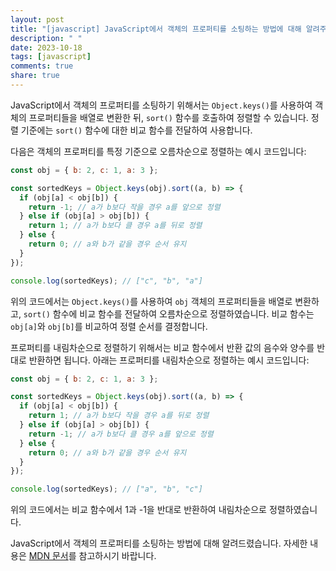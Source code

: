 ```yaml
---
layout: post
title: "[javascript] JavaScript에서 객체의 프로퍼티를 소팅하는 방법에 대해 알려주세요."
description: " "
date: 2023-10-18
tags: [javascript]
comments: true
share: true
---
```


JavaScript에서 객체의 프로퍼티를 소팅하기 위해서는 `Object.keys()`를 사용하여 객체의 프로퍼티들을 배열로 변환한 뒤, `sort()` 함수를 호출하여 정렬할 수 있습니다. 정렬 기준에는 `sort()` 함수에 대한 비교 함수를 전달하여 사용합니다.

다음은 객체의 프로퍼티를 특정 기준으로 오름차순으로 정렬하는 예시 코드입니다:

```javascript
const obj = { b: 2, c: 1, a: 3 };

const sortedKeys = Object.keys(obj).sort((a, b) => {
  if (obj[a] < obj[b]) {
    return -1; // a가 b보다 작을 경우 a를 앞으로 정렬
  } else if (obj[a] > obj[b]) {
    return 1; // a가 b보다 클 경우 a를 뒤로 정렬
  } else {
    return 0; // a와 b가 같을 경우 순서 유지
  }
});

console.log(sortedKeys); // ["c", "b", "a"]
```

위의 코드에서는 `Object.keys()`를 사용하여 `obj` 객체의 프로퍼티들을 배열로 변환하고, `sort()` 함수에 비교 함수를 전달하여 오름차순으로 정렬하였습니다. 비교 함수는 `obj[a]`와 `obj[b]`를 비교하여 정렬 순서를 결정합니다.

프로퍼티를 내림차순으로 정렬하기 위해서는 비교 함수에서 반환 값의 음수와 양수를 반대로 반환하면 됩니다. 아래는 프로퍼티를 내림차순으로 정렬하는 예시 코드입니다:

```javascript
const obj = { b: 2, c: 1, a: 3 };

const sortedKeys = Object.keys(obj).sort((a, b) => {
  if (obj[a] < obj[b]) {
    return 1; // a가 b보다 작을 경우 a를 뒤로 정렬
  } else if (obj[a] > obj[b]) {
    return -1; // a가 b보다 클 경우 a를 앞으로 정렬
  } else {
    return 0; // a와 b가 같을 경우 순서 유지
  }
});

console.log(sortedKeys); // ["a", "b", "c"]
```

위의 코드에서는 비교 함수에서 1과 -1을 반대로 반환하여 내림차순으로 정렬하였습니다.

JavaScript에서 객체의 프로퍼티를 소팅하는 방법에 대해 알려드렸습니다. 자세한 내용은 [MDN 문서](https://developer.mozilla.org/ko/docs/Web/JavaScript/Reference/Global_Objects/Array/sort)를 참고하시기 바랍니다.